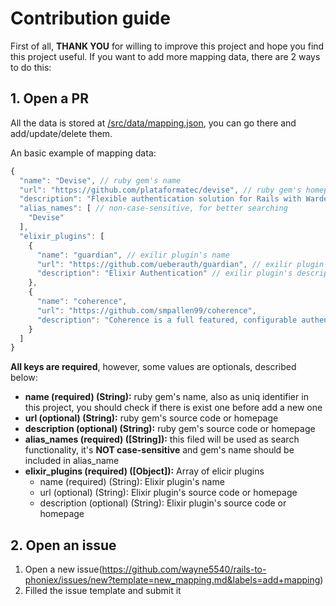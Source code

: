 # Contribution guide

First of all, **THANK YOU** for willing to improve this project and hope you find this project useful.
If you want to add more mapping data, there are 2 ways to do this:

## 1. Open a PR

All the data is stored at [/src/data/mapping.json](/src/data/mapping.json), you can go there and add/update/delete them.

An basic example of mapping data:

```js
{
  "name": "Devise", // ruby gem's name
  "url": "https://github.com/plataformatec/devise", // ruby gem's homepage
  "description": "Flexible authentication solution for Rails with Warden.", // ruby gem's description
  "alias_names": [ // non-case-sensitive, for better searching
    "Devise"
  ],
  "elixir_plugins": [
    {
      "name": "guardian", // exilir plugin's name
      "url": "https://github.com/ueberauth/guardian", // exilir plugin's homepage
      "description": "Elixir Authentication" // exilir plugin's description
    },
    {
      "name": "coherence",
      "url": "https://github.com/smpallen99/coherence",
      "description": "Coherence is a full featured, configurable authentication system for Phoenix"
    }
  ]
}
```

**All keys are required**, however, some values are optionals, described below:

* **name (required) (String):** ruby gem's name, also as uniq identifier in this project, you should check if there is exist one before add a new one
* **url (optional) (String):** ruby gem's source code or homepage
* **description (optional) (String):** ruby gem's source code or homepage
* **alias_names (required) ([String]):** this filed will be used as search functionality, it's **NOT case-sensitive** and gem's name should be included in alias_name
* **elixir_plugins (required) ([Object]):** Array of elicir plugins  
  * name (required) (String): Elixir plugin's name
  * url (optional) (String): Elixir plugin's source code or homepage
  * description (optional) (String): Elixir plugin's source code or homepage


## 2. Open an issue

1. Open a new issue(https://github.com/wayne5540/rails-to-phoniex/issues/new?template=new_mapping.md&labels=add+mapping)
2. Filled the issue template and submit it

